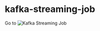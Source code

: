 # kafka-streaming-job
Go to ![Kafka Streaming Job](https://awindest.github.io/kafka-streaming-job/)
